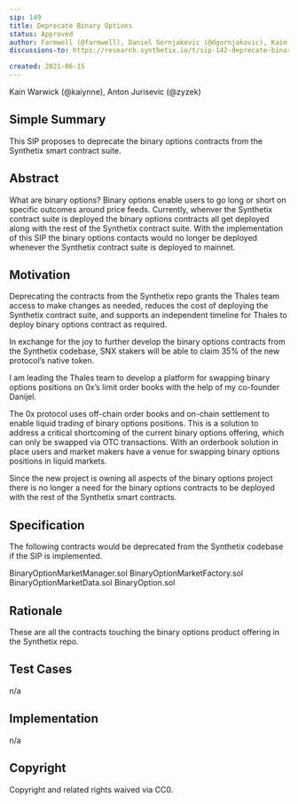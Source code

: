 ```yaml
---
sip: 149
title: Deprecate Binary Options
status: Approved
author: Farmwell (@farmwell), Daniel Gornjakovic (@dgornjakovic), Kain Warwick (@kaiynne)
discussions-to: https://research.synthetix.io/t/sip-142-deprecate-binary-options-contracts/411

created: 2021-06-15
---
```


Kain Warwick (@kaiynne), Anton Jurisevic (@zyzek)

## Simple Summary

This SIP proposes to deprecate the binary options contracts from the Synthetix smart contract suite.

## Abstract

What are binary options? Binary options enable users to go long or short on specific outcomes around price feeds. Currently, whenver the Synthetix contract suite is deployed the binary options contracts all get deployed along with the rest of the Synthetix contract suite. With the implementation of this SIP the binary options contacts would no longer be deployed whenever the Synthetix contract suite is deployed to mainnet.

## Motivation

Deprecating the contracts from the Synthetix repo grants the Thales team access to make changes as needed, reduces the cost of deploying the Synthetix contract suite, and supports an independent timeline for Thales to deploy binary options contract as required.

In exchange for the joy to further develop the binary options contracts from the Synthetix codebase, SNX stakers will be able to claim 35% of the new protocol’s native token.

I am leading the Thales team to develop a platform for swapping binary options positions on 0x’s limit order books with the help of my co-founder Danijel.

The 0x protocol uses off-chain order books and on-chain settlement to enable liquid trading of binary options positions. This is a solution to address a critical shortcoming of the current binary options offering, which can only be swapped via OTC transactions. With an orderbook solution in place users and market makers have a venue for swapping binary options positions in liquid markets.

Since the new project is owning all aspects of the binary options project there is no longer a need for the binary options contracts to be deployed with the rest of the Synthetix smart contracts.

## Specification

The following contracts would be deprecated from the Synthetix codebase if the SIP is implemented.

BinaryOptionMarketManager.sol
BinaryOptionMarketFactory.sol
BinaryOptionMarketData.sol
BinaryOption.sol

## Rationale

These are all the contracts touching the binary options product offering in the Synthetix repo.

## Test Cases

n/a

## Implementation

n/a

## Copyright

Copyright and related rights waived via CC0.
